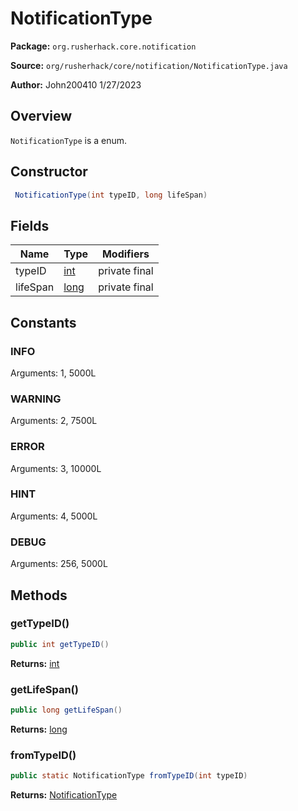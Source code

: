 # NotificationType

**Package:** `org.rusherhack.core.notification`

**Source:** `org/rusherhack/core/notification/NotificationType.java`

**Author:** John200410 1/27/2023



## Overview

`NotificationType` is a enum.

## Constructor

```java
 NotificationType(int typeID, long lifeSpan)
```

## Fields

| Name | Type | Modifiers |
|------|------|----------|
| typeID | [int](https://docs.oracle.com/en/java/javase/21/docs/api/java.base/java/lang/Integer.html) | private final |
| lifeSpan | [long](https://docs.oracle.com/en/java/javase/21/docs/api/java.base/java/lang/Long.html) | private final |


## Constants

### INFO

Arguments: 1, 5000L

### WARNING

Arguments: 2, 7500L

### ERROR

Arguments: 3, 10000L

### HINT

Arguments: 4, 5000L

### DEBUG

Arguments: 256, 5000L

## Methods

### getTypeID()

```java
public int getTypeID()
```

**Returns:** [int](https://docs.oracle.com/en/java/javase/21/docs/api/java.base/java/lang/Integer.html)

### getLifeSpan()

```java
public long getLifeSpan()
```

**Returns:** [long](https://docs.oracle.com/en/java/javase/21/docs/api/java.base/java/lang/Long.html)

### fromTypeID()

```java
public static NotificationType fromTypeID(int typeID)
```

**Returns:** [NotificationType](/core/notification/NotificationType.md)

